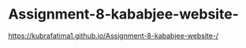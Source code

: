 # Assignment-8-kababjee-website-




https://kubrafatima1.github.io/Assignment-8-kababjee-website-/
